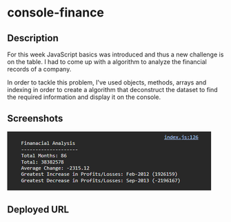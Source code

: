 # console-finance

## Description
For this week JavaScript basics was introduced and thus a new challenge is on the table. I had to come up with a algorithm to analyze the financial records of a company. 

In order to tackle this problem, I've used objects, methods, arrays and indexing in order to create a algorithm that deconstruct the dataset to find the required information and display it on the console.

## Screenshots
![image-1](./images/financial.png)

## Deployed URL

